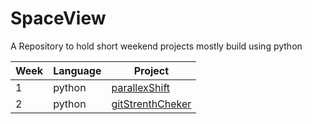 # SpaceView
A Repository to hold short weekend projects mostly build using python

Week | Language | Project
--- | --- | ---
1 | python | [parallexShift](https://github.com/jay-sharmaa/WeeklyProjects/tree/main/parallexShift)
2 | python | [gitStrenthCheker](https://github.com/jay-sharmaa/WeeklyProjects/tree/main/gitStrenthCheker)